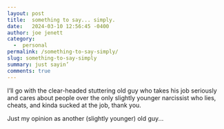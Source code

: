 ```yaml
---
layout: post
title:  something to say... simply.
date:   2024-03-10 12:56:45 -0400
author: joe jenett
category:
  -  personal
permalink: /something-to-say-simply/
slug: something-to-say-simply
summary: just sayin’
comments: true
---
```

<p>
I’ll go with the clear-headed stuttering old guy who takes his job seriously and cares about people over the only slightly younger narcissist who lies, cheats, and kinda sucked at the job, thank you.
</p>
<p>
Just my opinion as another (slightly younger) old guy...
</p>

<a href="https://brid.gy/publish/mastodon"></a>